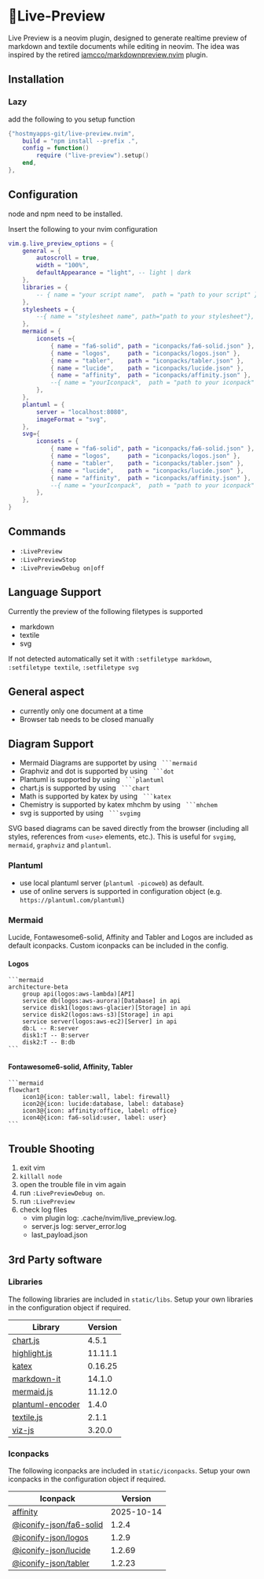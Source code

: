 # 📝Live-Preview
Live Preview is a neovim plugin, designed to generate realtime preview of markdown and textile documents while editing in neovim. The idea was inspired by the retired [iamcco/markdownpreview.nvim](https://github.com/iamcco/markdown-preview.nvim) plugin.

## Installation

### Lazy

add the following to you setup function

```lua
{"hostmyapps-git/live-preview.nvim",
    build = "npm install --prefix .",
    config = function()
        require ("live-preview").setup()
    end,
},
```

## Configuration

node and npm need to be installed.

Insert the following to your nvim configuration

```lua
vim.g.live_preview_options = {
	general = {
		autoscroll = true,
		width = "100%",
		defaultAppearance = "light", -- light | dark
	},
	libraries = {
        -- { name = "your script name",  path = "path to your script" },
	},
	stylesheets = {
        --{ name = "stylesheet name", path="path to your stylesheet"},
	},
	mermaid = {
		iconsets ={
			{ name = "fa6-solid", path = "iconpacks/fa6-solid.json" },
			{ name = "logos",     path = "iconpacks/logos.json" },
			{ name = "tabler",    path = "iconpacks/tabler.json" },
			{ name = "lucide",    path = "iconpacks/lucide.json" },
			{ name = "affinity",  path = "iconpacks/affinity.json" },
			--{ name = "yourIconpack",  path = "path to your iconpack" },
		},
	},
	plantuml = {
		server = "localhost:8080",
		imageFormat = "svg",
	},
	svg={
		iconsets = { 
			{ name = "fa6-solid", path = "iconpacks/fa6-solid.json" },
			{ name = "logos",     path = "iconpacks/logos.json" },
			{ name = "tabler",    path = "iconpacks/tabler.json" },
			{ name = "lucide",    path = "iconpacks/lucide.json" },
			{ name = "affinity",  path = "iconpacks/affinity.json" },
			--{ name = "yourIconpack",  path = "path to your iconpack" },
		},
	},
}
```

## Commands
* `:LivePreview`
* `:LivePreviewStop`
* `:LivePreviewDebug on|off`

## Language Support

Currently the preview of the following filetypes is supported
* markdown 
* textile
* svg

If not detected automatically set it with `:setfiletype markdown`, `:setfiletype textile`, `:setfiletype svg`

## General aspect

* currently only one document at a time
* Browser tab needs to be closed manually


## Diagram Support

* Mermaid Diagrams are supportet by using ` ```mermaid`
* Graphviz and dot is supported by using ` ```dot`
* Plantuml is supported by using ` ```plantuml`
* chart.js is supported by using ` ```chart`
* Math is supported by katex by using ` ```katex`
* Chemistry is supported by katex mhchm by using ` ```mhchem`
* svg is supported by using ` ```svgimg`

SVG based diagrams can be saved directly from the browser (including all styles, references from `<use>` elements, etc.). This is useful for `svgimg`, `mermaid`, `graphviz` and `plantuml`.

### Plantuml

* use local plantuml server (`plantuml -picoweb`) as default.
* use of online servers is supported in configuration object (e.g. `https://plantuml.com/plantuml`)

### Mermaid

Lucide, Fontawesome6-solid, Affinity and Tabler and Logos are included as default iconpacks. Custom iconpacks can be included in the config. 

#### Logos

````
```mermaid
architecture-beta
    group api(logos:aws-lambda)[API]
    service db(logos:aws-aurora)[Database] in api
    service disk1(logos:aws-glacier)[Storage] in api
    service disk2(logos:aws-s3)[Storage] in api
    service server(logos:aws-ec2)[Server] in api
    db:L -- R:server
    disk1:T -- B:server
    disk2:T -- B:db
```
````

#### Fontawesome6-solid, Affinity, Tabler

````
```mermaid
flowchart
    icon1@{icon: tabler:wall, label: firewall}
    icon2@{icon: lucide:database, label: database}
    icon3@{icon: affinity:office, label: office}
    icon4@{icon: fa6-solid:user, label: user}
```
````

## Trouble Shooting

1. exit vim
2. `killall node`
3. open the trouble file in vim again
4. run `:LivePreviewDebug on`.
5. run `:LivePreview`
6. check log files
    - vim plugin log: .cache/nvim/live_preview.log.
    - server.js log: server_error.log
    - last_payload.json

## 3rd Party software

### Libraries

The following libraries are included in `static/libs`. Setup your own libraries in the configuration object if required.

| Library                                                               | Version |
|-----------------------------------------------------------------------|---------|
| [chart.js](https://github.com/chartjs/Chart.js)                       | 4.5.1   |
| [highlight.js](https://github.com/highlightjs/highlight.js)           | 11.11.1 |
| [katex](https://github.com/KaTeX/KaTeX)                               | 0.16.25 |
| [markdown-it](https://github.com/markdown-it/markdown-it)             | 14.1.0  |
| [mermaid.js](https://github.com/mermaid-js/mermaid)                   | 11.12.0 |
| [plantuml-encoder](https://github.com/markushedvall/plantuml-encoder) | 1.4.0   |
| [textile.js](https://github.com/borgar/textile-js)                    | 2.1.1   |
| [viz-js](https://github.com/markushedvall/plantuml-encoder)           | 3.20.0  |

### Iconpacks

The following iconpacks are included in `static/iconpacks`. Setup your own iconpacks in the configuration object if required.

| Iconpack | Version |
| ---|---|
| [affinity](https://github.com/ecceman/affinity)| 2025-10-14 |
| [@iconify-json/fa6-solid](https://icon-sets.iconify.design/fa6-solid/) | 1.2.4 |
| [@iconify-json/logos](https://icon-sets.iconify.design/logos/) | 1.2.9 |
| [@iconify-json/lucide](https://icon-sets.iconify.design/lucide/) | 1.2.69 |
| [@iconify-json/tabler](https://icon-sets.iconify.design/tabler/) | 1.2.23 |

